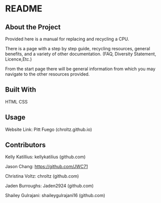 # README

## About the Project


Provided here is a manual for replacing and recycling a CPU.

There is a page with a step by step guide, recycling resources, general benefits, and a variety of other documentation. (FAQ, Diversity Statement, Licence,Etc.) 

From the start page there will be general information from which you may navigate to the other resources provided. 


## Built With

HTML
CSS


## Usage

Website Link: Pitt Fuego (chroltz.github.io)

## Contributors

Kelly Katillius: kellykatilius (github.com)

Jason Chang: https://github.com/JWC71

Christina Voltz: chroltz (github.com)

Jaden Burroughs: Jaden2924 (github.com)

Shailey Gulrajani: shaileygulrajani16 (github.com)
